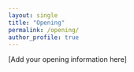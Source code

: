 ```yaml
---
layout: single
title: "Opening"
permalink: /opening/
author_profile: true
---
```


[Add your opening information here]
